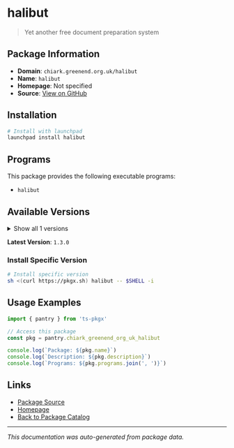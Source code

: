 # halibut

> Yet another free document preparation system

## Package Information

- **Domain**: `chiark.greenend.org.uk/halibut`
- **Name**: `halibut`
- **Homepage**: Not specified
- **Source**: [View on GitHub](https://github.com/pkgxdev/pantry/tree/main/projects/chiark.greenend.org.uk/halibut/package.yml)

## Installation

```bash
# Install with launchpad
launchpad install halibut
```

## Programs

This package provides the following executable programs:

- `halibut`

## Available Versions

<details>
<summary>Show all 1 versions</summary>

- `1.3.0`

</details>

**Latest Version**: `1.3.0`

### Install Specific Version

```bash
# Install specific version
sh <(curl https://pkgx.sh) halibut -- $SHELL -i
```

## Usage Examples

```typescript
import { pantry } from 'ts-pkgx'

// Access this package
const pkg = pantry.chiark_greenend_org_uk_halibut

console.log(`Package: ${pkg.name}`)
console.log(`Description: ${pkg.description}`)
console.log(`Programs: ${pkg.programs.join(', ')}`)
```

## Links

- [Package Source](https://github.com/pkgxdev/pantry/tree/main/projects/chiark.greenend.org.uk/halibut/package.yml)
- [Homepage](#)
- [Back to Package Catalog](../package-catalog.md)

---

*This documentation was auto-generated from package data.*
